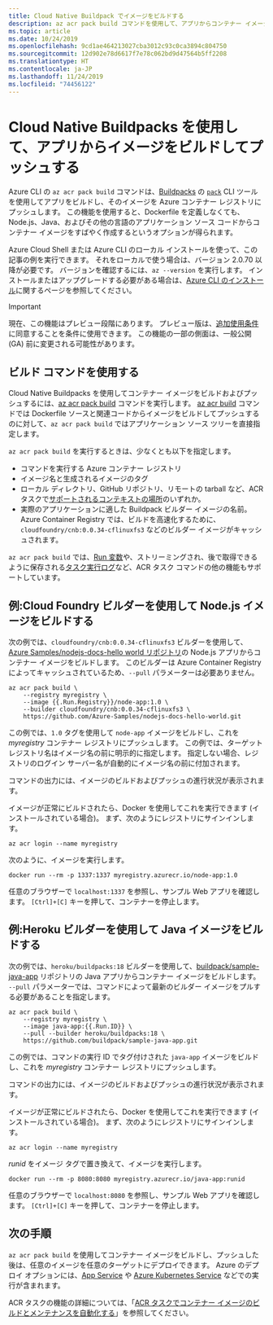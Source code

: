 ```yaml
---
title: Cloud Native Buildpack でイメージをビルドする
description: az acr pack build コマンドを使用して、アプリからコンテナー イメージをビルドし、Dockerfile を使用せずに Azure Container Registry にプッシュします。
ms.topic: article
ms.date: 10/24/2019
ms.openlocfilehash: 9cd1ae464213027cba3012c93c0ca3894c804750
ms.sourcegitcommit: 12d902e78d6617f7e78c062bd9d47564b5ff2208
ms.translationtype: HT
ms.contentlocale: ja-JP
ms.lasthandoff: 11/24/2019
ms.locfileid: "74456122"
---
```

# <a name="build-and-push-an-image-from-an-app-using-a-cloud-native-buildpack"></a>Cloud Native Buildpacks を使用して、アプリからイメージをビルドしてプッシュする

Azure CLI の `az acr pack build` コマンドは、[Buildpacks](https://buildpacks.io/) の [`pack`](https://github.com/buildpack/pack) CLI ツールを使用してアプリをビルドし、そのイメージを Azure コンテナー レジストリにプッシュします。 この機能を使用すると、Dockerfile を定義しなくても、Node.js、Java、およびその他の言語のアプリケーション ソース コードからコンテナー イメージをすばやく作成するというオプションが得られます。

Azure Cloud Shell または Azure CLI のローカル インストールを使って、この記事の例を実行できます。 それをローカルで使う場合は、バージョン 2.0.70 以降が必要です。 バージョンを確認するには、`az --version` を実行します。 インストールまたはアップグレードする必要がある場合は、[Azure CLI のインストール][azure-cli-install]に関するページを参照してください。

> [!IMPORTANT]
> 現在、この機能はプレビュー段階にあります。 プレビュー版は、[追加使用条件][terms-of-use]に同意することを条件に使用できます。 この機能の一部の側面は、一般公開 (GA) 前に変更される可能性があります。

## <a name="use-the-build-command"></a>ビルド コマンドを使用する

Cloud Native Buildpacks を使用してコンテナー イメージをビルドおよびプッシュするには、[az acr pack build][az-acr-pack-build] コマンドを実行します。 [az acr build][az-acr-build] コマンドでは Dockerfile ソースと関連コードからイメージをビルドしてプッシュするのに対して、`az acr pack build` ではアプリケーション ソース ツリーを直接指定します。

`az acr pack build` を実行するときは、少なくとも以下を指定します。

* コマンドを実行する Azure コンテナー レジストリ
* イメージ名と生成されるイメージのタグ
* ローカル ディレクトリ、GitHub リポジトリ、リモートの tarball など、ACR タスクで[サポートされるコンテキストの場所](container-registry-tasks-overview.md#context-locations)のいずれか。
* 実際のアプリケーションに適した Buildpack ビルダー イメージの名前。 Azure Container Registry では、ビルドを高速化するために、`cloudfoundry/cnb:0.0.34-cflinuxfs3` などのビルダー イメージがキャッシュされます。  

`az acr pack build` では、[Run 変数](container-registry-tasks-reference-yaml.md#run-variables)や、ストリーミングされ、後で取得できるように保存される[タスク実行ログ](container-registry-tasks-overview.md#view-task-logs)など、ACR タスク コマンドの他の機能もサポートしています。

## <a name="example-build-nodejs-image-with-cloud-foundry-builder"></a>例:Cloud Foundry ビルダーを使用して Node.js イメージをビルドする

次の例では、`cloudfoundry/cnb:0.0.34-cflinuxfs3` ビルダーを使用して、[Azure Samples/nodejs-docs-hello world リポジトリ](https://github.com/Azure-Samples/nodejs-docs-hello-world)の Node.js アプリからコンテナー イメージをビルドします。 このビルダーは Azure Container Registry によってキャッシュされているため、`--pull` パラメーターは必要ありません。

```azurecli
az acr pack build \
    --registry myregistry \
    --image {{.Run.Registry}}/node-app:1.0 \
    --builder cloudfoundry/cnb:0.0.34-cflinuxfs3 \
    https://github.com/Azure-Samples/nodejs-docs-hello-world.git
```

この例では、`1.0` タグを使用して `node-app` イメージをビルドし、これを *myregistry* コンテナー レジストリにプッシュします。 この例では、ターゲット レジストリ名はイメージ名の前に明示的に指定します。 指定しない場合、レジストリのログイン サーバー名が自動的にイメージ名の前に付加されます。

コマンドの出力には、イメージのビルドおよびプッシュの進行状況が表示されます。 

イメージが正常にビルドされたら、Docker を使用してこれを実行できます (インストールされている場合)。 まず、次のようにレジストリにサインインします。

```azurecli
az acr login --name myregistry
```

次のように、イメージを実行します。

```console
docker run --rm -p 1337:1337 myregistry.azurecr.io/node-app:1.0
```

任意のブラウザーで `localhost:1337` を参照し、サンプル Web アプリを確認します。 `[Ctrl]+[C]` キーを押して、コンテナーを停止します。

## <a name="example-build-java-image-with-heroku-builder"></a>例:Heroku ビルダーを使用して Java イメージをビルドする

次の例では、`heroku/buildpacks:18` ビルダーを使用して、[buildpack/sample-java-app](https://github.com/buildpack/sample-java-app) リポジトリの Java アプリからコンテナー イメージをビルドします。 `--pull` パラメーターでは、コマンドによって最新のビルダー イメージをプルする必要があることを指定します。 

```azurecli
az acr pack build \
    --registry myregistry \
    --image java-app:{{.Run.ID}} \
    --pull --builder heroku/buildpacks:18 \
    https://github.com/buildpack/sample-java-app.git
```

この例では、コマンドの実行 ID でタグ付けされた `java-app` イメージをビルドし、これを *myregistry* コンテナー レジストリにプッシュします。

コマンドの出力には、イメージのビルドおよびプッシュの進行状況が表示されます。 

イメージが正常にビルドされたら、Docker を使用してこれを実行できます (インストールされている場合)。 まず、次のようにレジストリにサインインします。

```azurecli
az acr login --name myregistry
```

*runid* をイメージ タグで置き換えて、イメージを実行します。

```console
docker run --rm -p 8080:8080 myregistry.azurecr.io/java-app:runid
```

任意のブラウザーで `localhost:8080` を参照し、サンプル Web アプリを確認します。 `[Ctrl]+[C]` キーを押して、コンテナーを停止します。


## <a name="next-steps"></a>次の手順

`az acr pack build` を使用してコンテナー イメージをビルドし、プッシュした後は、任意のイメージを任意のターゲットにデプロイできます。 Azure のデプロイ オプションには、[App Service](../app-service/containers/tutorial-custom-docker-image.md) や [Azure Kubernetes Service](../aks/tutorial-kubernetes-deploy-cluster.md) などでの実行が含まれます。

ACR タスクの機能の詳細については、「[ACR タスクでコンテナー イメージのビルドとメンテナンスを自動化する](container-registry-tasks-overview.md)」を参照してください。


<!-- LINKS - External -->
[terms-of-use]: https://azure.microsoft.com/support/legal/preview-supplemental-terms/

<!-- LINKS - Internal -->
[azure-cli-install]: /cli/azure/install-azure-cli
[az-acr-build]: /cli/azure/acr/task
[az-acr-pack-build]: /cli/azure/acr/pack#az-acr-pack-build
